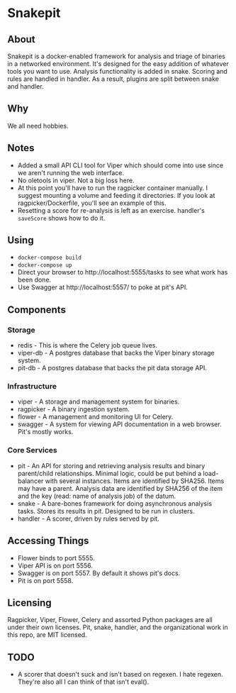 # Snakepit

## About
Snakepit is a docker-enabled framework for analysis and triage of binaries in a networked environment. It's designed for the easy addition of whatever tools you want to use. Analysis functionality is added in snake. Scoring and rules are handled in handler. As a result, plugins are split between snake and handler.

## Why
We all need hobbies.

## Notes
* Added a small API CLI tool for Viper which should come into use since we aren't running the web interface.
* No oletools in viper. Not a big loss here.
* At this point you'll have to run the ragpicker container manually. I suggest mounting a volume and feeding it directories. If you look at ragpicker/Dockerfile, you'll see an example of this.
* Resetting a score for re-analysis is left as an exercise. handler's `saveScore` shows how to do it.

## Using
* `docker-compose build`
* `docker-compose up`
* Direct your browser to http://localhost:5555/tasks to see what work has been done.
* Use Swagger at http://localhost:5557/ to poke at pit's API.

## Components

### Storage
* redis - This is where the Celery job queue lives.
* viper-db - A postgres database that backs the Viper binary storage system.
* pit-db - A postgres database that backs the pit data storage API.

### Infrastructure
* viper - A storage and management system for binaries.
* ragpicker - A binary ingestion system.
* flower - A management and monitoring UI for Celery.
* swagger - A system for viewing API documentation in a web browser. Pit's mostly works.

### Core Services
* pit - An API for storing and retrieving analysis results and binary parent/child relationships. Minimal logic, could be put behind a load-balancer with several instances.  Items are identified by SHA256. Items may have a parent. Analysis data are identified by SHA256 of the item and the key (read: name of analysis job) of the datum.
* snake - A bare-bones framework for doing asynchronous analysis tasks. Stores its results in pit. Designed to be run in clusters.
* handler - A scorer, driven by rules served by pit.

## Accessing Things
* Flower binds to port 5555.
* Viper API is on port 5556.
* Swagger is on port 5557. By default it shows pit's docs.
* Pit is on port 5558.

## Licensing
Ragpicker, Viper, Flower, Celery and assorted Python packages are all under their own licenses.
Pit, snake, handler, and the organizational work in this repo, are MIT licensed.

## TODO
* A scorer that doesn't suck and isn't based on regexen. I hate regexen. They're also all I can think of that isn't eval().
